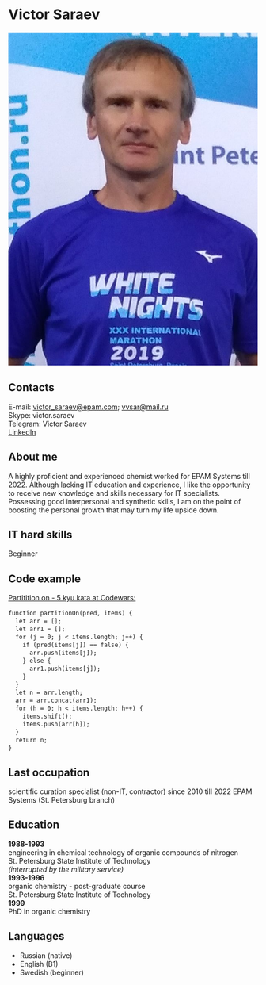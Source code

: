 # Victor Saraev  

![Photo](/img/mar0600.jpg) 

## Contacts  
E-mail: victor_saraev@epam.com; vvsar@mail.ru  
Skype: victor.saraev  
Telegram: Victor Saraev  
[LinkedIn](https://www.linkedin.com/in/victor-saraev-2aa72a62/) 

## About me  
A highly proficient and experienced chemist worked for EPAM Systems till 2022. Although lacking IT education and experience, I like the opportunity to receive new knowledge and skills necessary for IT specialists. Possessing good interpersonal and synthetic skills, I am on the point of boosting the personal growth that may turn my life upside down.

## IT hard skills  
Beginner

## Code example
[Partitition on - 5 kyu kata at Codewars:](https://www.codewars.com/kata/525a037c82bf42b9f800029b)

```
function partitionOn(pred, items) {
  let arr = [];
  let arr1 = [];
  for (j = 0; j < items.length; j++) {
    if (pred(items[j]) == false) {
      arr.push(items[j]);
    } else {
      arr1.push(items[j]);
    }
  }
  let n = arr.length;
  arr = arr.concat(arr1);
  for (h = 0; h < items.length; h++) {
    items.shift();
    items.push(arr[h]);
  }
  return n;
}
```

## Last occupation  
scientific curation specialist (non-IT, contractor) since 2010 till 2022 
EPAM Systems (St. Petersburg branch)
  
## Education  
**1988-1993**  
engineering in chemical technology of organic compounds of nitrogen  
St. Petersburg State Institute of Technology  
*(interrupted by the military service)*  
**1993-1996**  
organic chemistry - post-graduate course  
St. Petersburg State Institute of Technology  
**1999**  
PhD in organic chemistry

## Languages
- Russian (native)
- English (B1)
- Swedish (beginner)